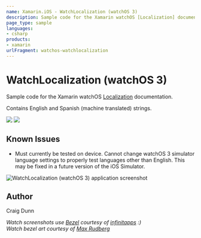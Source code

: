 ```yaml
---
name: Xamarin.iOS - WatchLocalization (watchOS 3)
description: Sample code for the Xamarin watchOS [Localization] documentation. Contains English and Spanish (machine translated) strings....
page_type: sample
languages:
- csharp
products:
- xamarin
urlFragment: watchos-watchlocalization
---
```

# WatchLocalization (watchOS 3) 

Sample code for the Xamarin watchOS [Localization] documentation.

Contains English and Spanish (machine translated) strings.

![](Screenshots/watch-english.png) ![](Screenshots/watch-spanish.png)

## Known Issues
* Must currently be tested on device. Cannot change watchOS 3 simulator language settings to properly test languages other than English. This may be fixed in a future version of the iOS Simulator.


![WatchLocalization (watchOS 3)  application screenshot](Screenshots/watch-english.png "WatchLocalization (watchOS 3)  application screenshot")

## Author

Craig Dunn

*Watch screenshots use [Bezel] courtesy of [infinitapps] :)*  
*Watch bezel art courtesy of [Max Rudberg]*

[Localization]:http://developer.xamarin.com/guides/ios/watch/working-with/localization
[Bezel]:http://infinitapps.com/bezel/
[infinitapps]:http://infinitapps.com/
[Max Rudberg]:http://blog.maxrudberg.com/post/110056879433/apple-watch-bezels-for-bezel